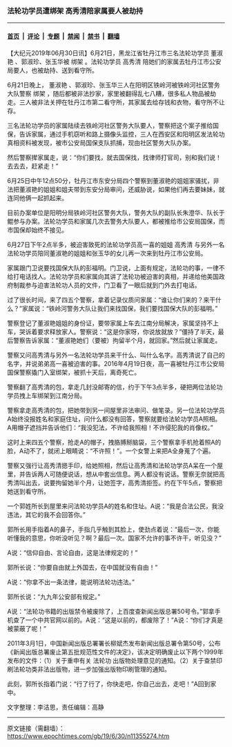 ### 法轮功学员遭绑架 高秀清陪家属要人被劫持

---

#### [首页](../../../..?n11355274) &nbsp;|&nbsp; [评论](../../../../../epoch-comment?n11355274) &nbsp;|&nbsp; [专题](../../../../../epoch-special?n11355274) &nbsp;|&nbsp; [禁闻](../../../../../epoch-news?n11355274) &nbsp;|&nbsp; [禁书](../../../../../books?n11355274) &nbsp;|&nbsp; [翻墙](https://github.com/gfw-breaker/nogfw/blob/master/README.md?n11355274)


<div class="post_content" id="artbody" itemprop="articleBody">
 <!-- article content begin -->
 <p>
  【大纪元2019年06月30日讯】6月21日，黑龙江省牡丹江市三名法轮功学员
  <ok href="https://www.epochtimes.com/gb/tag/%E8%91%A3%E6%B7%91%E8%89%B3.html">
   董淑艳
  </ok>
  、郭淑珍、张玉华被
  <ok href="https://www.epochtimes.com/gb/tag/%E7%BB%91%E6%9E%B6.html">
   绑架
  </ok>
  。法轮功学员
  <ok href="https://www.epochtimes.com/gb/tag/%E9%AB%98%E7%A7%80%E6%B8%85.html">
   高秀清
  </ok>
  陪她们的家属去牡丹江市公安局要人，也被劫持、送到看守所。
 </p>
 <p>
  6月21日晚上，
  <ok href="https://www.epochtimes.com/gb/tag/%E8%91%A3%E6%B7%91%E8%89%B3.html">
   董淑艳
  </ok>
  、郭淑珍、张玉华三人在阳明区铁岭河被铁岭河社区警务大队警察
  <ok href="https://www.epochtimes.com/gb/tag/%E7%BB%91%E6%9E%B6.html">
   绑架
  </ok>
  ，随后都被非法抄家，家里被翻得乱七八糟，很多私人物品被劫走。三人被非法关押在牡丹江市第二看守所，其家属去给存钱和衣物，看守所不让存。
 </p>
 <p>
  三名法轮功学员的家属陆续去铁岭河社区警务大队要人，警察把这个案子推给国保，告诉家属，通过手机窃听和路上摄像头监控，三人在西安区和阳明区发法轮功真相资料被发现，被市公安局国保支队抓捕，现由社区警务大队办案。
 </p>
 <p>
  然后警察撵家属走，说：“你们要找，就去国保找，找律师打官司，别和我们说！去去去，赶紧走！”
 </p>
 <p>
  6月25日中午12点50分，牡丹江市东安分局四个警察到董淑艳的姐姐家骚扰，非法把董淑艳的姐姐和姐夫带到东安分局审问，还威胁说，如果他们再去要妹妹，就连同他俩一起抓起来。
 </p>
 <p>
  目前办案单位是阳明分局铁岭河社区警务大队，警务大队的副队长朱澄华、队长于鲲参与办案。法轮功学员和家属几次去警务大队要人，都被推给市公安局国保，而市国保却始终不接见。
 </p>
 <p>
  6月27日下午2点半多，被迫害致死的法轮功学员高一喜的姐姐
  <ok href="https://www.epochtimes.com/gb/tag/%E9%AB%98%E7%A7%80%E6%B8%85.html">
   高秀清
  </ok>
  与另外一名法轮功学员陪同董淑艳的姐姐和张玉华的女儿再一次来到牡丹江市公安局。
 </p>
 <p>
  家属跟门卫说要找国保大队的彭福明。门卫说，上面有规定，法轮功的事，一律不给打电话找人。法轮功学员和家属向其讲了法轮功被迫害的真相，并递给他美国政府制裁参与迫害法轮功人员的文件，门卫看了一眼后就到门外去打电话。
 </p>
 <p>
  过了很长时间，来了四五个警察，拿着记录仪质问家属：“谁让你们来的？来干什么？”家属说：“铁岭河警务大队让我们来找国保，我们要找国保大队的彭福明。”
 </p>
 <p>
  警察登记了董淑艳姐姐的身份证，要带家属上车去江南分局解决，家属坚持不上车，哭诉着要求释放家人。警察说：“这是你家呀，你说放就放？”僵持了半天，最后警察告诉家属：“董淑艳她们（要被）拘留半个月，就回家。”然后就让家属走。
 </p>
 <p>
  警察又问高秀清与另外一名法轮功学员来干什么、叫什么名字。高秀清说了自己的名字，并说弟弟高一喜被迫害的事。2016年4月19日夜，高一喜被牡丹江市公安局国保警察撬门入室绑架，被抓十天后，离奇死亡。
 </p>
 <p>
  警察翻了高秀清的包，拿走几封没邮寄的信，约于下午3点半多，硬把两位法轮功学员拽上车绑架到江南分局。
 </p>
 <p>
  警察拿走高秀清的包，把她带到另一间屋里非法审问、做笔录。另一位法轮功学员A始终没报姓名和家庭住址，问什么都没有回答，警察就要给法轮功学员A照相。A用帽子遮挡并告诉他们：“我没犯法，不许给我照相！不许侵犯我的肖像权。”
 </p>
 <p>
  这时上来四五个警察，抢走A的帽子，拽胳膊掰脑袋，三个警察拿手机抢着照A的脸，A动不了，就闭上眼睛说：“不许照！”。一个女警上来把A全身蒐了个遍。
 </p>
 <p>
  警察又强行让高秀清摁手印，给她照相，然后让高秀清和法轮功学员A呆在一个屋里，并告诉两人可随便说话，想从中套出信息。两人都没有说话。警察无奈就把高秀清叫出去，说要拘留她半个月，让她签字，高秀清拒签。约在下午5点，警察把她送到看守所。
 </p>
 <p>
  一个郭姓所长到屋里来问法轮功学员A的姓名和住址。A说：“我是合法公民，我没违法，其它的我不会回答你。”
 </p>
 <p>
  郭所长用手指着A的鼻子，手指几乎触到其脸上，使劲点着说：“最后一次，你能听懂我的意思，你听没听见？啊？最后一次。国家不允许的事不许干，听见没？”
 </p>
 <p>
  A说：“信仰自由、言论自由，这是法律规定的！”
 </p>
 <p>
  郭所长说：“你要自由就上外国去，在中国就没有自由！”
 </p>
 <p>
  A说：“你拿不出一条法律，能说明法轮功违法。”
 </p>
 <p>
  郭所长说：“九九年公安部有规定。”
 </p>
 <p>
  A说：“法轮功书籍的出版禁令被废除了，上百度查新闻出版总署50号令。”郭拿手机查了一个中共官网以前的。A说：“这是以前的，都废除了！”A说：“你们才真是被蒙蔽了呢！”
 </p>
 <p>
  2011年3月1日，中国新闻出版总署署长柳斌杰发布新闻出版总署令第50号，公布《新闻出版总署废止第五批规范性文件的决定》，该决定明确废止以下两个1999年发布的文件：（1）关于重申有关
  <ok href="https://big5.minghui.org/mh/glossary.html#1">
   法轮功
  </ok>
  出版物处理意见的通知。（2）关于查禁印刷法轮功类非法出版物，进一步加强出版物印刷管理的通知。
 </p>
 <p>
  此刻，郭所长指着门说：“行了行了，你快走吧，你自己出去，走吧！”A回到家中。
 </p>
 <p>
  文字整理：李洁思，责任编辑：高静
 </p>
 <!-- article content end -->
 <div id="below_article_ad">
 </div>
</div>


---

原文链接（需翻墙）：https://www.epochtimes.com/gb/19/6/30/n11355274.htm